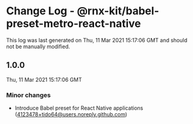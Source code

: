 # Change Log - @rnx-kit/babel-preset-metro-react-native

This log was last generated on Thu, 11 Mar 2021 15:17:06 GMT and should not be manually modified.

<!-- Start content -->

## 1.0.0

Thu, 11 Mar 2021 15:17:06 GMT

### Minor changes

- Introduce Babel preset for React Native applications (4123478+tido64@users.noreply.github.com)
